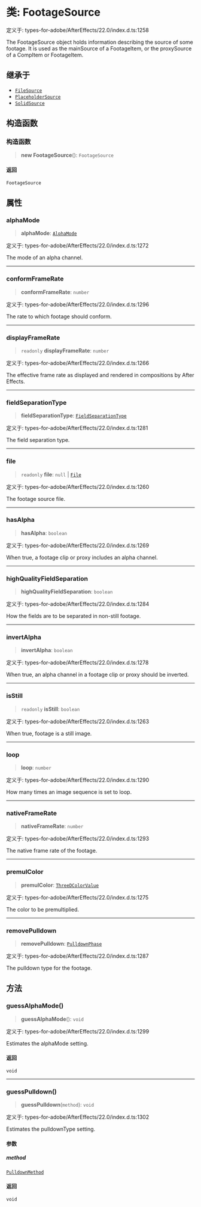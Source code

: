 # 类: FootageSource

定义于: types-for-adobe/AfterEffects/22.0/index.d.ts:1258

The FootageSource object holds information describing the source of some footage. It is used as the mainSource of a FootageItem, or the proxySource of a CompItem or FootageItem.

## 继承于

- [`FileSource`](FileSource.md)
- [`PlaceholderSource`](PlaceholderSource.md)
- [`SolidSource`](SolidSource.md)

## 构造函数

### 构造函数

> **new FootageSource**(): `FootageSource`

#### 返回

`FootageSource`

## 属性

### alphaMode

> **alphaMode**: [`AlphaMode`](../enumerations/AlphaMode.md)

定义于: types-for-adobe/AfterEffects/22.0/index.d.ts:1272

The mode of an alpha channel.

***

### conformFrameRate

> **conformFrameRate**: `number`

定义于: types-for-adobe/AfterEffects/22.0/index.d.ts:1296

The rate to which footage should conform.

***

### displayFrameRate

> `readonly` **displayFrameRate**: `number`

定义于: types-for-adobe/AfterEffects/22.0/index.d.ts:1266

The effective frame rate as displayed and rendered in compositions by After Effects.

***

### fieldSeparationType

> **fieldSeparationType**: [`FieldSeparationType`](../enumerations/FieldSeparationType.md)

定义于: types-for-adobe/AfterEffects/22.0/index.d.ts:1281

The field separation type.

***

### file

> `readonly` **file**: `null` \| [`File`](../../../shared/JavaScript/interfaces/File.md)

定义于: types-for-adobe/AfterEffects/22.0/index.d.ts:1260

The footage source file.

***

### hasAlpha

> **hasAlpha**: `boolean`

定义于: types-for-adobe/AfterEffects/22.0/index.d.ts:1269

When true, a footage clip or proxy includes an alpha channel.

***

### highQualityFieldSeparation

> **highQualityFieldSeparation**: `boolean`

定义于: types-for-adobe/AfterEffects/22.0/index.d.ts:1284

How the fields are to be separated in non-still footage.

***

### invertAlpha

> **invertAlpha**: `boolean`

定义于: types-for-adobe/AfterEffects/22.0/index.d.ts:1278

When true, an alpha channel in a footage clip or proxy should be inverted.

***

### isStill

> `readonly` **isStill**: `boolean`

定义于: types-for-adobe/AfterEffects/22.0/index.d.ts:1263

When true, footage is a still image.

***

### loop

> **loop**: `number`

定义于: types-for-adobe/AfterEffects/22.0/index.d.ts:1290

How many times an image sequence is set to loop.

***

### nativeFrameRate

> **nativeFrameRate**: `number`

定义于: types-for-adobe/AfterEffects/22.0/index.d.ts:1293

The native frame rate of the footage.

***

### premulColor

> **premulColor**: [`ThreeDColorValue`](../type-aliases/ThreeDColorValue.md)

定义于: types-for-adobe/AfterEffects/22.0/index.d.ts:1275

The color to be premultiplied.

***

### removePulldown

> **removePulldown**: [`PulldownPhase`](../enumerations/PulldownPhase.md)

定义于: types-for-adobe/AfterEffects/22.0/index.d.ts:1287

The pulldown type for the footage.

## 方法

### guessAlphaMode()

> **guessAlphaMode**(): `void`

定义于: types-for-adobe/AfterEffects/22.0/index.d.ts:1299

Estimates the alphaMode setting.

#### 返回

`void`

***

### guessPulldown()

> **guessPulldown**(`method`): `void`

定义于: types-for-adobe/AfterEffects/22.0/index.d.ts:1302

Estimates the pulldownType setting.

#### 参数

##### method

[`PulldownMethod`](../enumerations/PulldownMethod.md)

#### 返回

`void`
